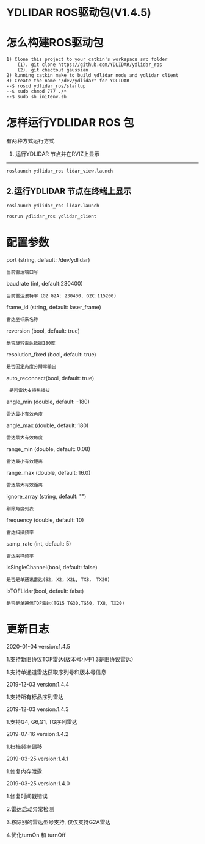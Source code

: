 YDLIDAR ROS驱动包(V1.4.5)
=====================================================================



怎么构建ROS驱动包
=====================================================================
    1) Clone this project to your catkin's workspace src folder
    	(1). git clone https://github.com/YDLIDAR/ydlidar_ros
    	(2). git chectout gaussian
    2) Running catkin_make to build ydlidar_node and ydlidar_client
    3) Create the name "/dev/ydlidar" for YDLIDAR
    --$ roscd ydlidar_ros/startup
    --$ sudo chmod 777 ./*
    --$ sudo sh initenv.sh

怎样运行YDLIDAR ROS 包
=====================================================================
有两种方式运行方式

1. 运行YDLIDAR 节点并在RVIZ上显示
------------------------------------------------------------
	roslaunch ydlidar_ros lidar_view.launch

2.运行YDLIDAR 节点在终端上显示
------------------------------------------------------------
	roslaunch ydlidar_ros lidar.launch

	rosrun ydlidar_ros ydlidar_client



配置参数
=====================================================================
port (string, default: /dev/ydlidar)

    当前雷达端口号

baudrate (int, default:230400)

    当前雷达波特率（G2 G2A: 230400, G2C:115200)

frame_id (string, default: laser_frame)

    雷达坐标系名称

reversion (bool, default: true)

    是否旋转雷达数据180度

resolution_fixed (bool, default: true)

    是否固定角度分辨率输出
auto_reconnect(bool, default: true)

     是否雷达支持热插拔

angle_min (double, default: -180)

    雷达最小有效角度

angle_max (double, default: 180)

    雷达最大有效角度

range_min (double, default: 0.08)

    雷达最小有效距离

range_max (double, default: 16.0)

    雷达最大有效距离

ignore_array (string, default: "")

    剔除角度列表

frequency (double, default: 10)

    雷达扫描频率

samp_rate (int, default: 5)

    雷达采样频率

isSingleChannel(bool, default: false)

    是否是单通讯雷达(S2, X2, X2L, TX8， TX20)

isTOFLidar(bool, default: false)

    是否是单通信TOF雷达(TG15 TG30,TG50, TX8, TX20)




更新日志
=====================================================================

2020-01-04 version:1.4.5

  1.支持新旧协议TOF雷达(版本号小于1.3是旧协议雷达）

  1.支持单通道雷达获取序列号和版本号信息

2019-12-03 version:1.4.4

  1.支持所有标品序列雷达

2019-12-03 version:1.4.3

  1.支持G4, G6,G1, TG序列雷达

2019-07-16 version:1.4.2

  1.扫描频率偏移

2019-03-25 version:1.4.1

   1.修复内存泄露.

2019-03-25 version:1.4.0

   1.修复时间戳错误
   
   2.雷达启动异常检测
   
   3.移除别的雷达型号支持, 仅仅支持G2A雷达
   
   4.优化turnOn 和 turnOff 
